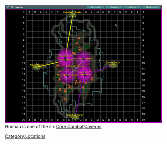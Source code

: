 ![](../images/HunhauMap.jpg "fig:HunhauMap.jpg") Hunhau is one of the six [Core
Combat](../items/Core_Combat.md) [Caverns](Caverns.md).

[Category:Locations](Category:Locations.md)
